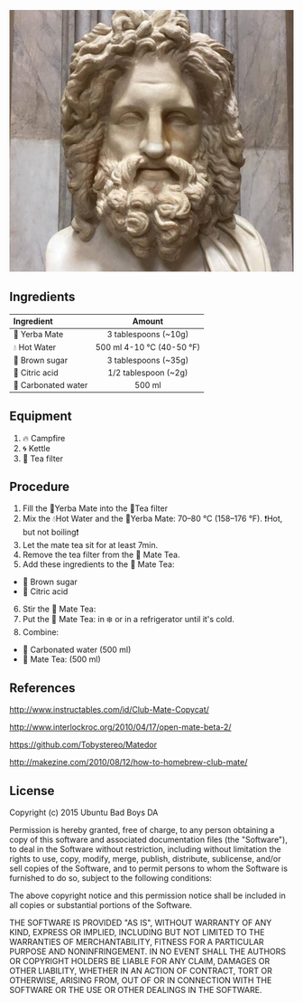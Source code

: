 ![jQrg-Mate](img/jQrg-Mate.jpg
   "Logo Title Text 1")

## Ingredients

| Ingredient              | Amount                    |
| :-----------------------|:-------------------------:|
| :leaves: Yerba Mate        | 3 tablespoons (~10g)      |
| :droplet: Hot Water     | 500 ml 4-10 °C (40-50 °F) |
| :candy: Brown sugar     | 3 tablespoons (~35g)      |
| :lemon: Citric acid     | 1/2 tablespoon (~2g)      |
| :sake: Carbonated water | 500 ml                     |

## Equipment
1. :fire: Campfire
2. :cyclone: Kettle
3. :fork_and_knife: Tea filter

## Procedure
1. Fill the :leaves:Yerba Mate into the :fork_and_knife:Tea filter
2. Mix the :droplet:Hot Water and the :leaves:Yerba Mate: 70–80 °C (158–176 °F). :exclamation:Hot, but not boiling:exclamation:
3. Let the mate tea sit for at least 7min.
4. Remove the tea filter from the :tea: Mate Tea.
5. Add these ingredients to the :tea: Mate Tea:
  - :candy: Brown sugar
  - :lemon: Citric acid
6. Stir the :tea: Mate Tea:
7. Put the :tea: Mate Tea: in :snowflake: or in a refrigerator until it's cold.
8. Combine:
  - :sake: Carbonated water (500 ml)
  - :tea: Mate Tea: (500 ml)

## References
http://www.instructables.com/id/Club-Mate-Copycat/

http://www.interlockroc.org/2010/04/17/open-mate-beta-2/

https://github.com/Tobystereo/Matedor

http://makezine.com/2010/08/12/how-to-homebrew-club-mate/

## License
Copyright (c) 2015 Ubuntu Bad Boys DA

Permission is hereby granted, free of charge, to any person obtaining
a copy of this software and associated documentation files (the
"Software"), to deal in the Software without restriction, including
without limitation the rights to use, copy, modify, merge, publish,
distribute, sublicense, and/or sell copies of the Software, and to
permit persons to whom the Software is furnished to do so, subject to
the following conditions:

The above copyright notice and this permission notice shall be
included in all copies or substantial portions of the Software.

THE SOFTWARE IS PROVIDED "AS IS", WITHOUT WARRANTY OF ANY KIND,
EXPRESS OR IMPLIED, INCLUDING BUT NOT LIMITED TO THE WARRANTIES OF
MERCHANTABILITY, FITNESS FOR A PARTICULAR PURPOSE AND
NONINFRINGEMENT. IN NO EVENT SHALL THE AUTHORS OR COPYRIGHT HOLDERS BE
LIABLE FOR ANY CLAIM, DAMAGES OR OTHER LIABILITY, WHETHER IN AN ACTION
OF CONTRACT, TORT OR OTHERWISE, ARISING FROM, OUT OF OR IN CONNECTION
WITH THE SOFTWARE OR THE USE OR OTHER DEALINGS IN THE SOFTWARE.
